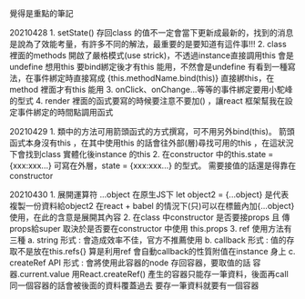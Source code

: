 覺得是重點的筆記

20210428
    1. setState() 存回class 的值不一定會當下更新成最新的，找到的消息是說為了效能考量，有許多不同的解法，最重要的是要知道有這件事!!!
    2. class 裡面的methods 開啟了嚴格模式(use strick)，不透過instance直接調用this 會是undefine
        想用this 要bind綁定後才有this 能用，不然會是undefine
            有看到一種寫法，在事件綁定時直接寫成 {this.methodName.bind(this)} 直接綁this，在method 裡面才有this 能用
    3. onClick、onChange...等等的事件綁定要用小駝峰的型式
    4. render 裡面的函式要寫的時候要注意不要加() ，讓react 框架幫我在設定事件綁定的時間點調用函式

20210429
    1. 類中的方法可用箭頭函式的方式撰寫，可不用另外bind(this)。
        箭頭函式本身沒有this ，在其中使用this 的話會往外部(層)尋找可用的this ，在這狀況下會找到class 實體化後instance 的this
    2. 在constructor 中的this.state = {xxx:xxx...} 可寫在外層，state = {xxx:xxx...} 的型式。
        需要接值的話還是得靠在constructor

20210430
    1. 展開運算符 ...object
        在原生JS下 let object2 = {...object} 是代表複製一份資料給object2
        在react + babel 的情況下(只)可以在標籤內加{...object}使用，在此的含意是展開其內容
    2. 在class 中constructor 是否要接props 且 傳props給super 取決於是否要在constructor 中使用 this.props
    3. ref 使用方法有三種
        a. string 形式 : 會造成效率不佳，官方不推薦使用
        b. callback 形式 : 值的存取不是放在this.refs{} 算是利用ref 會自動callback的性質附值在instance 身上
        c. createRef API 形式 : 會將使用此容器的node 存回容器，要取值的話 容器.current.value
            用React.createRef() 產生的容器只能存一筆資料，後面再call 同一個容器的話會被後面的資料覆蓋過去
            要存一筆資料就要有一個容器